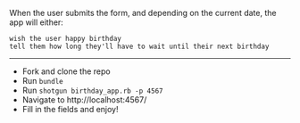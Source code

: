 When the user submits the form, and depending on the current date, the app will either:

    wish the user happy birthday
    tell them how long they'll have to wait until their next birthday
----------------

* Fork and clone the repo
* Run `bundle`
* Run `shotgun birthday_app.rb -p 4567`
* Navigate to http://localhost:4567/
* Fill in the fields and enjoy!
